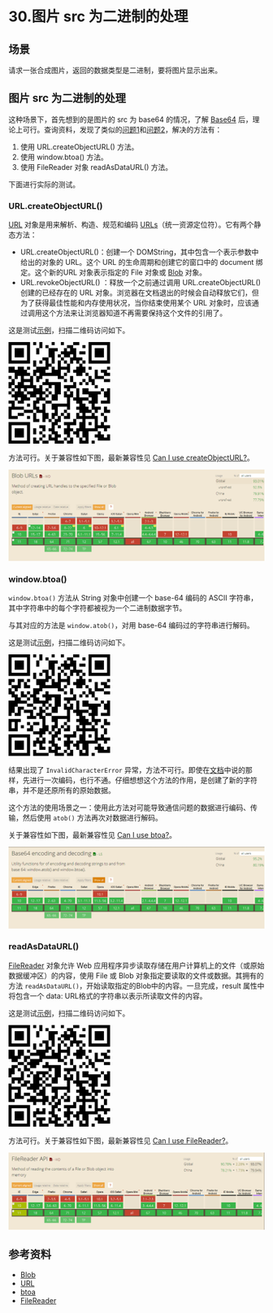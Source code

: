 # 30.图片 src 为二进制的处理
## <a name="situation"></a> 场景
请求一张合成图片，返回的数据类型是二进制，要将图片显示出来。

## 图片 src 为二进制的处理
这种场景下，首先想到的是图片的 src 为 base64 的情况，了解 [Base64][url-segment-30] 后，理论上可行。查询资料，发现了类似的[问题1][url-stackoverflow-ques1]和[问题2][url-stackoverflow-ques1]，解决的方法有：
1. 使用 URL.createObjectURL() 方法。
2. 使用 window.btoa() 方法。
3. 使用 FileReader 对象 readAsDataURL() 方法。

下面进行实际的测试。
### URL.createObjectURL()
[URL][url-mdn-url] 对象是用来解析、构造、规范和编码 [URLs][url-mdn-urls]（统一资源定位符）。它有两个静态方法：
- URL.createObjectURL()：创建一个 DOMString，其中包含一个表示参数中给出的对象的 URL。这个 URL 的生命周期和创建它的窗口中的 document 绑定。这个新的URL 对象表示指定的 File 对象或 [Blob][url-mdn-blob] 对象。
- URL.revokeObjectURL() ：释放一个之前通过调用 URL.createObjectURL() 创建的已经存在的 URL 对象。浏览器在文档退出的时候会自动释放它们，但为了获得最佳性能和内存使用状况，当你结束使用某个 URL 对象时，应该通过调用这个方法来让浏览器知道不再需要保持这个文件的引用了。

这是测试[示例][url-example1]，扫描二维码访问如下。

![31-qrcode-createobjectURL][url-local-qrcode-createobjectURL]

方法可行。关于兼容性如下图，最新兼容性见 [Can I use createObjectURL?][url-caniuse-createobjectURL]。

![31-support-blob][url-local-support-blob]

### window.btoa()
`window.btoa()` 方法从 String 对象中创建一个 base-64 编码的 ASCII 字符串，其中字符串中的每个字符都被视为一个二进制数据字节。

与其对应的方法是 `window.atob()`，对用 base-64 编码过的字符串进行解码。

这是测试[示例][url-example2]，扫描二维码访问如下。

![31-qrcode-btoa][url-local-qrcode-btoa]

结果出现了 `InvalidCharacterError` 异常，方法不可行。即使在[文档][url-mdn-btoa]中说的那样，先进行一次编码，也行不通。仔细想想这个方法的作用，是创建了新的字符串，并不是还原所有的原始数据。

这个方法的使用场景之一：使用此方法对可能导致通信问题的数据进行编码、传输，然后使用 `atob()` 方法再次对数据进行解码。

关于兼容性如下图，最新兼容性见 [Can I use btoa?][url-caniuse-btoa]。

![31-support-btoa][url-local-support-btoa]

### readAsDataURL()
[FileReader][url-mdn-file-reader] 对象允许 Web 应用程序异步读取存储在用户计算机上的文件（或原始数据缓冲区）的内容，使用 File 或 Blob 对象指定要读取的文件或数据。其拥有的方法 `readAsDataURL()`，开始读取指定的Blob中的内容。一旦完成，result 属性中将包含一个 data: URL格式的字符串以表示所读取文件的内容。

这是测试[示例][url-example3]，扫描二维码访问如下。

![31-qrcode-filereader][url-local-qrcode-filereader]

方法可行。关于兼容性如下图，最新兼容性见 [Can I use FileReader?][url-caniuse-filereader]。

![31-support-filereader][url-local-support-filereader]

## <a name="reference"></a> 参考资料
- [Blob][url-mdn-blob]
- [URL][url-mdn-url]
- [btoa][url-mdn-btoa]
- [FileReader][url-mdn-file-reader]

[url-repository-images]:https://xxholic.github.io/segment/images

[url-stackoverflow-ques1]:https://stackoverflow.com/questions/10982712/convert-binary-data-to-base64-with-javascript
[url-stackoverflow-ques2]:https://stackoverflow.com/questions/19672685/setting-binary-data-on-img
[url-mdn-blob]:https://developer.mozilla.org/zh-CN/docs/Web/API/Blob
[url-mdn-atob]:https://developer.mozilla.org/en-US/docs/Web/API/WindowOrWorkerGlobalScope/atob
[url-mdn-btoa]:https://developer.mozilla.org/en-US/docs/Web/API/WindowOrWorkerGlobalScope/btoa
[url-standard-file]:https://w3c.github.io/FileAPI/#blob-section
[url-mdn-url]:https://developer.mozilla.org/en-US/docs/Web/API/URL
[url-mdn-urls]:https://developer.mozilla.org/en-US/docs/Learn/Common_questions/What_is_a_URL
[url-mdn-file-reader]:https://developer.mozilla.org/en-US/docs/Web/API/FileReader

[url-blog1]:https://www.jianshu.com/p/b2c6dc5fad0a

[url-segment-30]:https://github.com/XXHolic/segment/issues/32

[url-caniuse-createobjectURL]:https://caniuse.com/#search=createObjectURL
[url-caniuse-btoa]:https://caniuse.com/#search=btoa
[url-caniuse-filereader]:https://caniuse.com/#search=FileReader

[url-example1]:https://xxholic.github.io/lab/lab-js/segment-31/31.binary-to-base64-way1.html
[url-example2]:https://xxholic.github.io/lab/lab-js/segment-31/31.binary-to-base64-way2.html
[url-example3]:https://xxholic.github.io/lab/lab-js/segment-31/31.binary-to-base64-way3.html

[url-local-qrcode-createobjectURL]:../images/31/qrcode-createobjectURL.png
[url-local-qrcode-btoa]:../images/31/qrcode-btoa.png
[url-local-qrcode-filereader]:../images/31/qrcode-filereader.png
[url-local-support-blob]:../images/31/support-blob.png
[url-local-support-btoa]:../images/31/support-btoa.png
[url-local-support-filereader]:../images/31/support-filereader.png